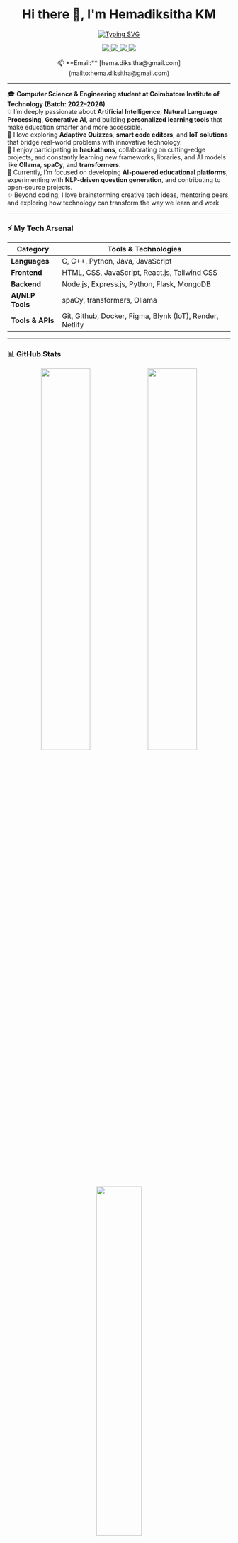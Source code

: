<h1 align="center">Hi there 👋, I'm Hemadiksitha KM</h1>

<p align="center">
  <a href="https://github.com/Hemadiksitha">
    <img src="https://readme-typing-svg.demolab.com?font=Fira+Code&weight=500&size=20&duration=3000&pause=1000&center=true&vCenter=true&width=435&lines=CSE+Student+%40+CIT;Full+Stack+Developer;Generative+AI+%7C+NLP+Explorer;IoT+%7C+Hackathon+Enthusiast" alt="Typing SVG" />
  </a>
</p>

<p align="center">
  <a href="mailto:hema.diksitha@gmail.com">
    <img src="https://img.shields.io/badge/email-contact%20me-blue?style=flat&logo=gmail" />
  </a>
  <a href="https://www.linkedin.com/in/hemadiksithakm">
    <img src="https://img.shields.io/badge/LinkedIn-Hemadiksitha-blue?style=flat&logo=linkedin" />
  </a>
  <a href="https://github.com/Hemadiksitha">
    <img src="https://img.shields.io/badge/GitHub-@Hemadiksitha-black?style=flat&logo=github" />
  </a>
  <img src="https://komarev.com/ghpvc/?username=Hemadiksitha&label=Profile%20views&color=0e75b6&style=flat" />
</p>

<p align="center">
  📫 **Email:** [hema.diksitha@gmail.com](mailto:hema.diksitha@gmail.com)
</p>


---

🎓 **Computer Science & Engineering student at Coimbatore Institute of Technology (Batch: 2022–2026)**  
💡 I’m deeply passionate about **Artificial Intelligence**, **Natural Language Processing**, **Generative AI**, and building **personalized learning tools** that make education smarter and more accessible.  
🧩 I love exploring **Adaptive Quizzes**, **smart code editors**, and **IoT solutions** that bridge real-world problems with innovative technology.  
🚀 I enjoy participating in **hackathons**, collaborating on cutting-edge projects, and constantly learning new frameworks, libraries, and AI models like **Ollama**, **spaCy**, and **transformers**.  
🌱 Currently, I’m focused on developing **AI-powered educational platforms**, experimenting with **NLP-driven question generation**, and contributing to open-source projects.  
✨ Beyond coding, I love brainstorming creative tech ideas, mentoring peers, and exploring how technology can transform the way we learn and work.


---

### ⚡ My Tech Arsenal

| Category         | Tools & Technologies                                     |
|------------------|----------------------------------------------------------|
| **Languages**    | C, C++, Python, Java, JavaScript                         |
| **Frontend**     | HTML, CSS, JavaScript, React.js, Tailwind CSS            |
| **Backend**      | Node.js, Express.js, Python, Flask, MongoDB              |
| **AI/NLP Tools** | spaCy, transformers, Ollama                              |
| **Tools & APIs** | Git, Github, Docker, Figma, Blynk (IoT), Render, Netlify |


---

### 📊 GitHub Stats
<p align="center"> <img src="https://github-readme-stats.vercel.app/api?username=Hemadiksitha&show_icons=true&theme=radical" width="47%" /> <img src="https://github-readme-streak-stats.herokuapp.com/?user=Hemadiksitha&theme=radical" width="47%" /> </p> <p align="center"> <img src="https://github-readme-stats.vercel.app/api/top-langs/?username=Hemadiksitha&layout=compact&theme=radical" width="45%" /> </p>

---

### 🏆 GitHub Activity & Trophies
<p align="center"> <img src="https://github-profile-summary-cards.vercel.app/api/cards/profile-details?username=Hemadiksitha&theme=radical" /> </p> <p align="center"> <img src="https://github-profile-trophy.vercel.app/?username=Hemadiksitha&theme=matrix&column=7&no-bg=true&no-frame=true" /> </p>

---

⭐ Thanks for visiting my profile! Let’s connect and collaborate on innovative projects! 🚀
